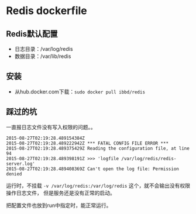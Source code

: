 # Redis dockerfile

## Redis默认配置

- 日志目录：/var/log/redis
- 数据目录：/var/lib/redis

## 安装

- 从hub.docker.com下载：`sudo docker pull ibbd/redis`

## 踩过的坑

一直报日志文件没有写入权限的问题。。

```
2015-08-27T02:19:28.489154384Z 
2015-08-27T02:19:28.489222942Z *** FATAL CONFIG FILE ERROR ***
2015-08-27T02:19:28.489375429Z Reading the configuration file, at line 94
2015-08-27T02:19:28.489398191Z >>> 'logfile /var/log/redis/redis-server.log'
2015-08-27T02:19:28.489408369Z Can't open the log file: Permission denied
```

运行时，不挂载 `-v /var/log/redis:/var/log/redis` 这个，就不会输出没有权限操作日志文件， 但是服务还是没有正常的启动。

把配置文件也放到run中指定时，能正常运行。


